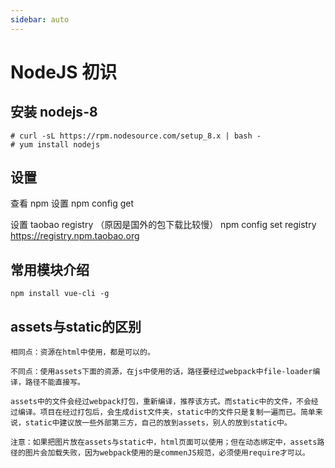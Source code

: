 ```yaml
---
sidebar: auto
---
```


# NodeJS 初识

## 安装 nodejs-8

    # curl -sL https://rpm.nodesource.com/setup_8.x | bash -
    # yum install nodejs

## 设置

   查看 npm 设置 
   npm config get 
   
   设置 taobao registry （原因是国外的包下载比较慢）
   npm config set registry  https://registry.npm.taobao.org

## 常用模块介绍

    npm install vue-cli -g
    
## assets与static的区别

~~~
相同点：资源在html中使用，都是可以的。

不同点：使用assets下面的资源，在js中使用的话，路径要经过webpack中file-loader编译，路径不能直接写。

assets中的文件会经过webpack打包，重新编译，推荐该方式。而static中的文件，不会经过编译。项目在经过打包后，会生成dist文件夹，static中的文件只是复制一遍而已。简单来说，static中建议放一些外部第三方，自己的放到assets，别人的放到static中。

注意：如果把图片放在assets与static中，html页面可以使用；但在动态绑定中，assets路径的图片会加载失败，因为webpack使用的是commenJS规范，必须使用require才可以。
~~~
